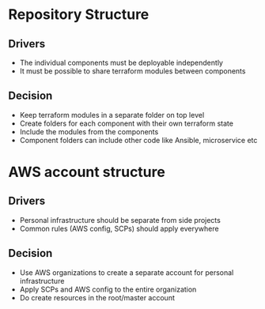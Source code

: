 # Repository Structure

## Drivers

- The individual components must be deployable independently
- It must be possible to share terraform modules between components

## Decision

- Keep terraform modules in a separate folder on top level
- Create folders for each component with their own terraform state
- Include the modules from the components
- Component folders can include other code like Ansible, microservice etc

# AWS account structure

## Drivers

- Personal infrastructure should be separate from side projects
- Common rules (AWS config, SCPs) should apply everywhere

## Decision

- Use AWS organizations to create a separate account for personal infrastructure
- Apply SCPs and AWS config to the entire organization
- Do create resources in the root/master account
